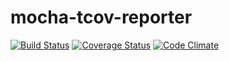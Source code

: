 mocha-tcov-reporter
========================

[![Build Status](https://drone.io/github.com/holyshared/mocha-tcov-reporter/status.png)](https://drone.io/github.com/holyshared/mocha-tcov-reporter/latest)
[![Coverage Status](https://coveralls.io/repos/holyshared/mocha-tcov-reporter/badge.svg?branch=master)](https://coveralls.io/r/holyshared/mocha-tcov-reporter?branch=master)
[![Code Climate](https://codeclimate.com/github/holyshared/mocha-tcov-reporter/badges/gpa.svg)](https://codeclimate.com/github/holyshared/mocha-tcov-reporter)

